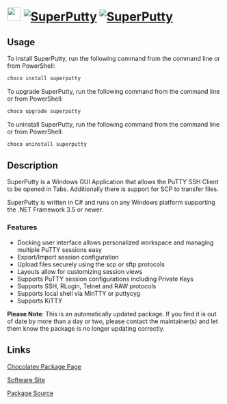 ﻿# <img src="https://cdn.jsdelivr.net/gh/mkevenaar/chocolatey-packages@218fd53341b8400391b0efdb75f313d01cdcf984/icons/superputty.png" width="32" height="32"/> [![SuperPutty](https://img.shields.io/chocolatey/v/superputty.svg?label=SuperPutty)](https://chocolatey.org/packages/superputty) [![SuperPutty](https://img.shields.io/chocolatey/dt/superputty.svg)](https://chocolatey.org/packages/superputty)

## Usage
To install SuperPutty, run the following command from the command line or from PowerShell:
```powershell
choco install superputty
```

To upgrade SuperPutty, run the following command from the command line or from PowerShell:
```powershell
choco upgrade superputty
```

To uninstall SuperPutty, run the following command from the command line or from PowerShell:
```powershell
choco uninstall superputty
```

## Description
SuperPutty is a Windows GUI Application that allows the PuTTY SSH Client to be opened in Tabs. Additionally there is support for SCP to transfer files.

SuperPutty is written in C# and runs on any Windows platform supporting the .NET Framework 3.5 or newer.

### Features

* Docking user interface allows personalized workspace and managing multiple PuTTY sessions easy
* Export/Import session configuration
* Upload files securely using the scp or sftp protocols
* Layouts allow for customizing session views
* Supports PuTTY session configurations including Private Keys
* Supports SSH, RLogin, Telnet and RAW protocols
* Supports local shell via MinTTY or puttycyg
* Supports KiTTY

**Please Note**: This is an automatically updated package. If you find it is
out of date by more than a day or two, please contact the maintainer(s) and
let them know the package is no longer updating correctly.


## Links
[Chocolatey Package Page](https://chocolatey.org/packages/superputty)

[Software Site](https://www.facebook.com/superputty)

[Package Source](https://github.com/mkevenaar/chocolatey-packages/tree/master/automatic/superputty)

